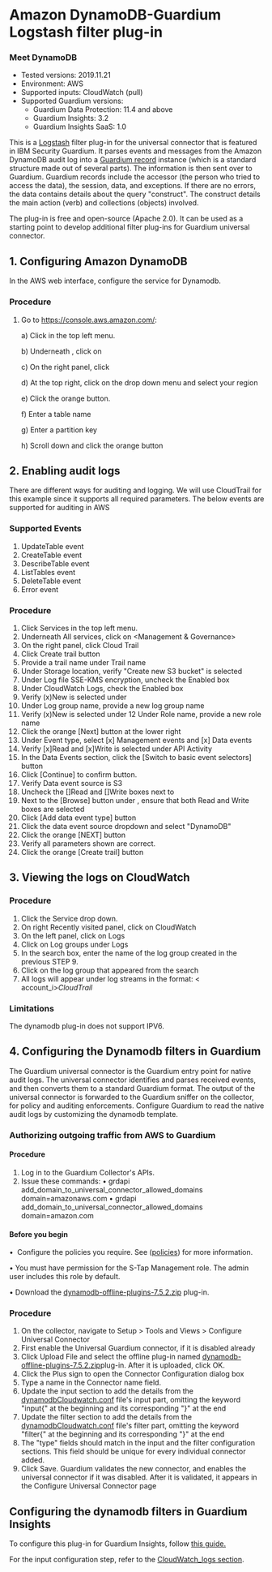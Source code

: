 # Amazon DynamoDB-Guardium Logstash filter plug-in
### Meet DynamoDB
* Tested versions: 2019.11.21
* Environment: AWS
* Supported inputs: CloudWatch (pull)
* Supported Guardium versions:
    * Guardium Data Protection: 11.4 and above
    * Guardium Insights: 3.2
    * Guardium Insights SaaS: 1.0

This is a [Logstash](https://github.com/elastic/logstash) filter plug-in for the universal connector that is featured in IBM Security Guardium. It parses events and messages from the Amazon DynamoDB audit log into a [Guardium record](https://github.com/IBM/universal-connectors/blob/main/common/src/main/java/com/ibm/guardium/universalconnector/commons/structures/Record.java) instance (which is a standard structure made out of several parts). The information is then sent over to Guardium. Guardium records include the accessor (the person who tried to access the data), the session, data, and exceptions. If there are no errors, the data contains details about the query "construct". The construct details the main action (verb) and collections (objects) involved.

The plug-in is free and open-source (Apache 2.0). It can be used as a starting point to develop additional filter plug-ins for Guardium universal connector.

## 1. Configuring Amazon DynamoDB

In the AWS web interface, configure the service for Dynamodb.

### Procedure

1. Go to https://console.aws.amazon.com/:

	a) Click <Services> in the top left menu.
	
	b) Underneath <All services>, click on <Database>
	
	c) On the right panel, click <DynamoDB>
	
	d) At the top right, click on the drop down menu and select your region 
	
	e) Click the orange <Create Table> button.
	
	f) Enter a table name
	
	g) Enter a partition key
	
	h) Scroll down and click the orange <Create table> button

## 2. Enabling audit logs 

There are different ways for auditing and logging. We will use CloudTrail for this example since it supports all required parameters. The below events are supported for auditing in AWS

### Supported Events

1. UpdateTable event
2. CreateTable event
3. DescribeTable event
4. ListTables event
5. DeleteTable event
6. Error event

### Procedure

1. Click Services in the top left menu.
2. Underneath All services, click on <Management & Governance>
3. On the right panel, click Cloud Trail
4. Click Create trail button
5. Provide a trail name under Trail name
6. Under Storage location, verify "Create new S3 bucket" is selected
7. Under Log file SSE-KMS encryption, uncheck the Enabled box
8. Under CloudWatch Logs, check the Enabled box
9. Verify (x)New is selected under <Log group>
10. Under Log group name, provide a new log group name
11. Verify (x)New is selected under <IAM Role>
12 Under Role name, provide a new role name
13. Click the orange [Next] button at the lower right
14. Under Event type, select [x] Management events and [x] Data events
15. Verify [x]Read and [x]Write is selected under API Activity
16. In the Data Events section, click the [Switch to basic event selectors] button
17. Click [Continue] to confirm button.
18. Verify Data event source is S3
19. Uncheck the []Read and []Write boxes next to <All current and future S3 buckets>
20. Next to the [Browse] button under <Individual bucket selection>, ensure that both Read and Write boxes are selected
21. Click [Add data event type] button
22. Click the data event source dropdown and select "DynamoDB"
23. Click the orange [NEXT] button
24. Verify all parameters shown are correct.
25. Click the orange [Create trail] button

## 3. Viewing the logs on CloudWatch

### Procedure

1. Click the Service drop down.
2. On right Recently visited panel, click on CloudWatch
3. On the left panel, click on Logs
4. Click on Log groups under Logs
5. In the search box, enter the name of the log group created in the previous STEP 9.
6. Click on the log group that appeared from the search
7. All logs will appear under log streams in the format: < account_i>_CloudTrail_<region >

### Limitations

The dynamodb plug-in does not support IPV6.

## 4. Configuring the Dynamodb filters in Guardium

The Guardium universal connector is the Guardium entry point for native audit logs. The universal connector identifies and parses received events, and then converts them to a standard Guardium format. The output of the universal connector is forwarded to the Guardium sniffer on the collector, for policy and auditing enforcements. Configure Guardium to read the native audit logs by customizing the dynamodb template.

### Authorizing outgoing traffic from AWS to Guardium

#### Procedure

1. Log in to the Guardium Collector's APIs.
2. Issue these commands:
		• grdapi add_domain_to_universal_connector_allowed_domains domain=amazonaws.com
		• grdapi add_domain_to_universal_connector_allowed_domains domain=amazon.com
#### Before you begin

•  Configure the policies you require. See ([policies](/../../#policies)) for more information.


• You must have permission for the S-Tap Management role. The admin user includes this role by default.

• Download the [dynamodb-offline-plugins-7.5.2.zip](https://github.com/IBM/universal-connectors/raw/release-v1.2.0/filter-plugin/logstash-filter-dynamodb-guardium/DynamodbOverCloudwatchPackage/DynamoDB/dynamodb-offline-plugins-7.5.2.zip) plug-in.


### Procedure

1. On the collector, navigate to Setup > Tools and Views > Configure Universal Connector
2. First enable the Universal Guardium connector, if it is disabled already
3. Click Upload File and select the offline plug-in named [dynamodb-offline-plugins-7.5.2.zip](https://github.com/IBM/universal-connectors/raw/release-v1.2.0/filter-plugin/logstash-filter-dynamodb-guardium/DynamodbOverCloudwatchPackage/DynamoDB/dynamodb-offline-plugins-7.5.2.zip)plug-in. After it is uploaded, click OK.
4. Click the Plus sign to open the Connector Configuration dialog box
5. Type a name in the Connector name field.
6. Update the input section to add the details from the [dynamodbCloudwatch.conf](https://github.com/IBM/universal-connectors/raw/main/filter-plugin/logstash-filter-dynamodb-guardium/dynamodbCloudwatch.conf) file's input part, omitting the keyword "input{" at the beginning and its corresponding "}" at the end
7. Update the filter section to add the details from the [dynamodbCloudwatch.conf](https://github.com/IBM/universal-connectors/raw/main/filter-plugin/logstash-filter-dynamodb-guardium/dynamodbCloudwatch.conf) file's filter part, omitting the keyword "filter{" at the beginning and its corresponding "}" at the end
8. The "type" fields should match in the input and the filter configuration sections. This field should be unique for every individual connector added.
9. Click Save. Guardium validates the new connector, and enables the universal connector if it was disabled. After it is validated, it appears in the Configure Universal Connector page

## Configuring the dynamodb filters in Guardium Insights

To configure this plug-in for Guardium Insights, follow [this guide.](/docs/Guardium%20Insights/3.2.x/UC_Configuration_GI.md)

For the input configuration step, refer to the [CloudWatch_logs section](/docs/Guardium%20Insights/3.2.x/UC_Configuration_GI.md#configuring-a-CloudWatch-input-plug-in).